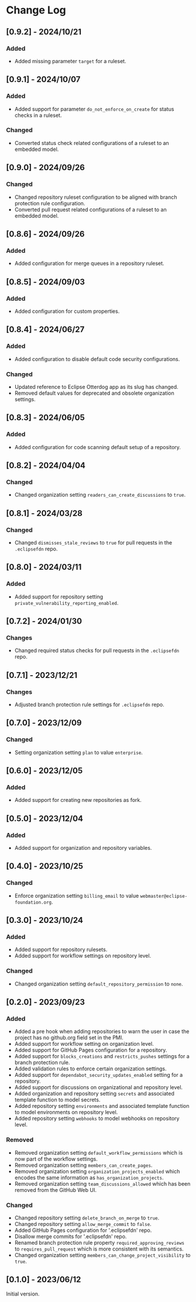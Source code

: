# Change Log

## [0.9.2] - 2024/10/21

### Added

- Added missing parameter `target` for a ruleset.

## [0.9.1] - 2024/10/07

### Added

- Added support for parameter `do_not_enforce_on_create` for status checks in a ruleset.

### Changed

- Converted status check related configurations of a ruleset to an embedded model.

## [0.9.0] - 2024/09/26

### Changed

- Changed repository ruleset configuration to be aligned with branch protection rule configuration.
- Converted pull request related configurations of a ruleset to an embedded model.

## [0.8.6] - 2024/09/26

### Added

- Added configuration for merge queues in a repository ruleset.

## [0.8.5] - 2024/09/03

### Added

- Added configuration for custom properties.

## [0.8.4] - 2024/06/27

### Added

- Added configuration to disable default code security configurations.

### Changed

- Updated reference to Eclipse Otterdog app as its slug has changed.
- Removed default values for deprecated and obsolete organization settings.

## [0.8.3] - 2024/06/05

### Added

- Added configuration for code scanning default setup of a repository.

## [0.8.2] - 2024/04/04

### Changed

- Changed organization setting `readers_can_create_discussions` to `true`.


## [0.8.1] - 2024/03/28

### Changed

- Changed `dismisses_stale_reviews` to `true` for pull requests in the `.eclipsefdn` repo.


## [0.8.0] - 2024/03/11

### Added

- Added support for repository setting `private_vulnerability_reporting_enabled`.

## [0.7.2] - 2024/01/30

### Changes

- Changed required status checks for pull requests in the `.eclipsefdn` repo.


## [0.7.1] - 2023/12/21

### Changes

- Adjusted branch protection rule settings for `.eclipsefdn` repo.


## [0.7.0] - 2023/12/09

### Changed

- Setting organization setting `plan` to value `enterprise`.


## [0.6.0] - 2023/12/05

### Added

- Added support for creating new repositories as fork.


## [0.5.0] - 2023/12/04

### Added

- Added support for organization and repository variables.


## [0.4.0] - 2023/10/25

### Changed

- Enforce organization setting `billing_email` to value `webmaster@eclipse-foundation.org`.


## [0.3.0] - 2023/10/24

### Added

- Added support for repository rulesets.
- Added support for workflow settings on repository level.

### Changed

- Changed organization setting `default_repository_permission` to `none`.


## [0.2.0] - 2023/09/23

### Added

- Added a pre hook when adding repositories to warn the user in case the project has no github.org field set in the PMI.
- Added support for workflow setting on organization level.
- Added support for GitHub Pages configuration for a repository.
- Added support for `blocks_creations` and `restricts_pushes` settings for a branch protection rule.
- Added validation rules to enforce certain organization settings.
- Added support for `dependabot_security_updates_enabled` setting for a repository.
- Added support for discussions on organizational and repository level.
- Added organization and repository setting `secrets` and associated template function to model secrets.
- Added repository setting `environments` and associated template function to model environments on repository level.
- Added repository setting `webhooks` to model webhooks on repository level.

### Removed

- Removed organization setting `default_workflow_permissions` which is now part of the workflow settings.
- Removed organization setting `members_can_create_pages`.
- Removed organization setting `organization_projects_enabled` which encodes the same information as `has_organization_projects`.
- Removed organization setting `team_discussions_allowed` which has been removed from the GitHub Web UI.

### Changed

- Changed repository setting `delete_branch_on_merge` to `true`.
- Changed repository setting `allow_merge_commit` to `false`.
- Added GitHub Pages configuration for '.eclipsefdn' repo.
- Disallow merge commits for '.eclipsefdn' repo.
- Renamed branch protection rule property `required_approving_reviews` to `requires_pull_request` which is more consistent with its semantics.
- Changed organization setting `members_can_change_project_visibility` to `true`.


## [0.1.0] - 2023/06/12

Initial version.
